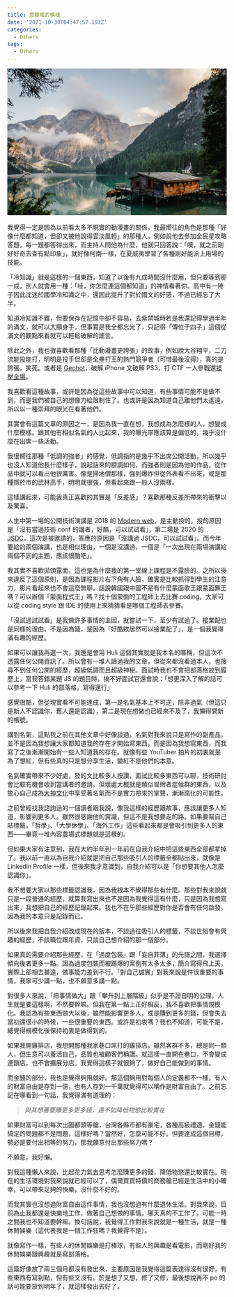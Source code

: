 ```yaml
---
title: 想變成的模樣
date: '2021-10-30T04:47:57.193Z'
categories:
  - Others
tags:
  - Others
---
```


![](/img/wannabe-f24dca839d27/0__4f9lK7HkWbcIM__D5.jpg)

我覺得一定是因為以前看太多不現實的動漫畫的關係，我最嚮往的角色是那種「好像什麼都知道，但卻又被他說得雲淡風輕」的那種人。例如說他去參加全民星攻略答題，每一題都答得出來，而主持人問他為什麼，他就只回答說：「噢，就之前剛好好奇去查有點印象」，就好像柯南一樣，在夏威夷學習了各種剛好能派上用場的技能。

「冷知識」就是這樣的一個東西，知道了以後有九成時間沒什麼用，但只要等到那一成，別人就會用一種：「哇，你怎麼連這個都知道」的神情看著你。高中有一陣子因此沈迷於國學冷知識之中，還因此提升了對於國文的好感，不過已經忘了大半。

知道冷知識不難，但要保存在記憶中卻不容易，去紫禁城時若是我還記得學過半年的滿文，就可以大顯身手，但事實是我全都忘光了，只記得「傳位于四子」這個從滿文的觀點來看就可以輕鬆破解的謠言。

除此之外，我也很喜歡看那種「比動漫畫更誇張」的故事，例如說大谷翔平，二刀流能投能打，明明是投手但卻是全壘打王的熱門競爭者（可惜最後沒得），真的是誇張，笑死。或者是 [Geohot](https://www.sohu.com/a/327556245_670627)，破解 iPhone 又破解 PS3，打 CTF 一人參戰還[技壓全場](https://www.ithome.com.tw/news/89794)。

我喜歡看這種故事，或許是因為從這些故事中可以知道，有些事情可能不是做不到，而是我們被自己的想像力給限制住了。也或許是因為知道自己離他們太遙遠，所以以一種崇拜的眼光在看著他們。

其實會有這篇文章的原因之一，是因為我一直在想，我想成為怎麼樣的人，想變成什麼模樣。跟其他有相似名氣的人比起來，我的曝光率應該算是偏低的，幾乎沒什麼在出席一些活動。

我很嚮往那種「低調的強者」的感覺，低調指的是幾乎不出席公開活動，所以幾乎也沒人知道他長什麼樣子，說起話來的腔調如何，而強者則是因為他的作品，從作品中就可以看出他很厲害。像是掃地僧那樣，強到爆炸但從外表看不出來，或是那種隱於市的武林高手，明明就很強，但看起來跟一般人沒兩樣。

這樣講起來，可能我真正喜歡的其實是「反差感」？喜歡那種反差所帶來的衝擊以及驚喜。

人生中第一場的公開技術演講是 2018 的 [Modern web](https://modernweb.tw/2018/)，是主動投的，投的原因是「沒有當過技術 conf 的講者，好酷，可以試試看」，第二場是 2020 的 [JSDC](https://2020.jsdc.tw/)，這次是被邀請的，答應的原因是「沒講過 JSDC，可以試試看」。而今年要給的兩個演講，也是相似理由，一個是沒講過，一個是「一次出現在兩場演講給兩個不同的主題，應該很酷吧」。

我其實不喜歡拋頭露面，這也是為什麼我的第一堂線上課程是不露臉的。之所以後來違反了這個原則，是因為課程影片右下角有人臉，確實是比較抓得到學生的注意力，影片看起來也不會這麼無聊。話說韓國跟中國不是有什麼蒙面歌王跟蒙面舞王嗎？可以辦個「蒙面程式王」嗎？找十個蒙面的工程師上去比賽 coding，大家可以從 coding style 跟 IDE 的使用上來猜猜看是哪個工程師去參賽。

「沒試過試試看」是我做許多事情的主因，就嘗試一下，至少有試過了。接業配也是同樣的理由，不是因為錢，是因為「好酷欸居然可以接業配了」，是一個我覺得滿有趣的經歷。

如果可以讓我再選一次，我還是會用 Huli 這個其實就是我本名的暱稱，但這次不透露任何公開資訊了。所以會有一堆人讀過我的文章，但從來都沒看過本人，也搜尋不到任何公開的經歷，超級低調而且超級神秘。面試時我也不會把部落格放到履歷上，當我答錯某題 JS 的題目時，搞不好面試官還會說：「想更深入了解的話可以參考一下 Huli 的部落格，寫得還行」

感覺很酷，但從現實看不可能達成，第一是名氣基本上不可逆，除非過氣（但這只是新人不認識你，舊人還是認識），第二是現在想做也已經來不及了，我懶得開新的帳號。

講到名氣，這點我之前在其他文章中好像談過，名氣對我來說只是寫作的副產品，並不是因為我想讓大家都知道我的存在才開始寫東西，而是因為我想寫東西，而我寫了之後漸漸開始有一些人知道我的存在。就像有些 YouTuber 拍片的初衷就是為了想紅，但有些真的只是想分享生活，變紅不是他們的本意。

名氣確實帶來不少好處，發的文比較多人按讚，面試比較多東西可以聊，技術研討會比較有機會收到當講者的邀請。但壞處大概就是類似冒牌者症候群的東西，以及擔心自己成為[大神文化](https://blog.kalan.dev/2020-10-27-weird-expert-da-da/)中享受著名氣而不是實力帶來的掌聲，漸漸腐化的可能性。

之前曾經找我諮詢過的一個讀者跟我說，像我這樣的經歷跟故事，應該讓更多人知道，影響到更多人。雖然很感謝他的賞識，但這不是我想要走的路。如果要幫自己貼標籤，「哲學」、「大學休學」、「海外工作」這些看起來都是會吸引到更多人的東西——畢竟一堆內容農場式標題就是這樣的。

但如果大家有注意到，我在大約半年到一年前在自我介紹中把這些東西全部都拿掉了。我以前一直以為自我介紹就是把自己那些吸引人的標籤全都貼出來，就像是 Linkedin Profile 一樣，但後來我才意識到，自我介紹可以是「你想要其他人怎麼認識你」。

我不想要大家以那些標籤認識我，因為我根本不覺得那些有什麼。那些對我來說就只是一段普通的經歷，就算我寫出來也不是因為我覺得這有什麼，只是因為我想寫出來，我想把自己的經歷記錄起來。我也不在乎那些經歷對你是否會有任何啟發，因為我的本意只是記錄而已。

所以後來我把自我介紹改成現在的版本，不談過往吸引人的標籤，不談世俗會有興趣的經歷，不談職位跟年資，只談自己想介紹的那一個部分。

如果真的需要介紹那些經歷，在「過度包裝」跟「妄自菲薄」的光譜之間，我選擇傾向後者更多一點。因為過度包裝而被踢爆的案例有太多太多，簡介寫得飛上天，實際上卻相去甚遠，做事能力差到不行。「對自己誠實」對我來說是件很重要的事情，我寧可少講一點，也不願意多講一點。

對很多人來說，「把事情做大」跟「攀升到上層階級」似乎是不證自明的公理，人生就是要這樣啊，不然要幹嘛。但我在第一點上正好相反，我不喜歡把事情規模化。我認為有些東西做大以後，雖然能影響更多人，或是賺到更多的錢，但會失去當初還很小的時候，一些很重要的東西。或許是初衷嗎？我也不知道，可能不是，總覺得規模化後保持初衷是做得到的。

如果我開雞排店，我想開那種我家巷口屌打的雞排店，雖然客群不多，總是同一類人，但生意可以養活自己，品質也被顧客們稱讚。就這樣一直開在巷口，不會變成連鎖店，也不會擴展分店。我覺得這樣子就很夠了，做好自己能做到的事情。

而金錢的部分，我也是覺得夠用就好。那這個夠用對每個人的定義都不一樣，有人的財富自由是存到一億，也有人存到一千萬就覺得可以稱作是財富自由了。之前忘記在哪看到一句話，我覺得滿有道理的：

> _與其想著要賺更多更多錢，還不如降低物慾比較實在_

如果財富可以到每次出國都頭等艙，台灣各縣市都有豪宅，各種高級禮遇，金錢能搞定的問題都不是問題，這樣好嗎？當然好，怎麼可能不好。但要達成這個目標，勢必是要付出相等的努力，那我願意付出那些努力嗎？

不願意，我好懶。

對我這種懶人來說，比起花力氣去思考怎麼賺更多的錢，降低物慾還比較實在。現在的生活環境對我來說就已經可以了，偶爾買買特價的商務艙已經是生活中的小確幸，可以帶來足夠的快樂，沒什麼不好的。

而我其實也沒想過財富自由這件事情，我也沒想過有什麼退休生活。對我來說，目前為止我都還是快樂地工作，做著自己想做的事情。哪天真的不工作了，可能一時之間我也不知道要幹嘛。換句話說，我覺得工作對我來說就是一種生活，就是一種休閒娛樂（這代表我是一個工作狂嗎？我覺得不是）。

就像寫作一樣，有些人的休閒娛樂是打棒球，有些人的興趣是看電影，而剛好我的休閒娛樂跟興趣就是寫部落格。

這篇好像放了兩三個月都沒有發出來，主要原因是我覺得這篇表達得沒有很好，有些東西有寫到點，但有些又沒有。於是想了又想，修了又修，最後想說再不 po 的話可能要放到明年了，就這樣發出去好了。